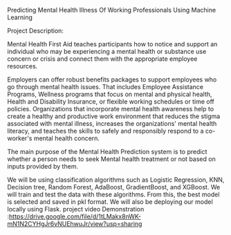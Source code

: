 Predicting Mental Health Illness Of Working Professionals Using Machine Learning

Project Description:

Mental Health First Aid teaches participants how to notice and support an individual who may be experiencing a mental health or substance use concern or crisis and connect them with the appropriate employee resources.

Employers can offer robust benefits packages to support employees who go through mental health issues. That includes Employee Assistance Programs, Wellness programs that focus on mental and physical health, Health and Disability Insurance, or flexible working schedules or time off policies. Organizations that incorporate mental health awareness help to create a healthy and productive work environment that reduces the stigma associated with mental illness, increases the organizations' mental health literacy, and teaches the skills to safely and responsibly respond to a co-worker's mental health concern.

The main purpose of the Mental Health Prediction system is to predict whether a person needs to seek Mental health treatment or not based on inputs provided by them.

We will be using classification algorithms such as Logistic Regression, KNN, Decision tree, Random Forest, AdaBoost, GradientBoost, and XGBoost. We will train and test the data with these algorithms. From this, the best model is selected and saved in pkl format. We will also be deploying our model locally using Flask.
project video Demonstration :https://drive.google.com/file/d/1tLMakx8nWK-mN1N2CYHgJr6vNUEhwuJr/view?usp=sharing
